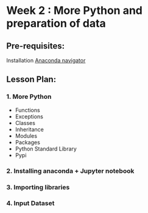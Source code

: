 # Week 2 : More Python and preparation of data

## Pre-requisites:
Installation [Anaconda navigator](https://docs.anaconda.com/anaconda/navigator/install/)

## Lesson Plan:
### 1. More Python
* Functions    
* Exceptions
* Classes  
* Inheritance  
* Modules     
* Packages     
* Python Standard Library 
* Pypi    

### 2. Installing anaconda + Jupyter notebook
### 3. Importing libraries
### 4. Input Dataset

